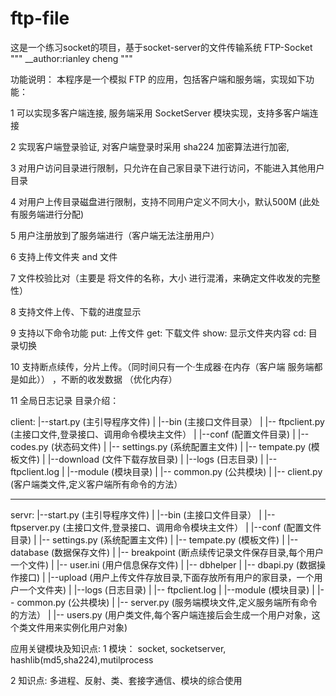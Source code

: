 # ftp-file
这是一个练习socket的项目，基于socket-server的文件传输系统
FTP-Socket
"""
__author:rianley cheng
"""

功能说明：
本程序是一个模拟 FTP 的应用，包括客户端和服务端，实现如下功能：

 1 可以实现多客户端连接, 服务端采用 SocketServer 模块实现，支持多客户端连接

 2 实现客户端登录验证,  对客户端登录时采用 sha224 加密算法进行加密,

 3 对用户访问目录进行限制，只允许在自己家目录下进行访问，不能进入其他用户目录

 4 对用户上传目录磁盘进行限制，支持不同用户定义不同大小，默认500M (此处有服务端进行分配)

 5 用户注册放到了服务端进行（客户端无法注册用户）

 6 支持上传文件夹 and 文件

 7 文件校验比对（主要是 将文件的名称，大小 进行混淆，来确定文件收发的完整性）

 8 支持文件上传、下载的进度显示

 9 支持以下命令功能
   put: 上传文件
   get: 下载文件
   show: 显示文件夹内容
   cd: 目录切换

 10 支持断点续传，分片上传。（同时间只有一个·生成器·在内存（客户端 服务端都是如此）） ，不断的收发数据 （优化内存）

 11 全局日志记录
目录介绍：

client:
   |--start.py            (主引导程序文件)
   | 
   |--bin                 (主接口文件目录）
   |  |-- ftpclient.py    (主接口文件,登录接口、调用命令模块主文件）
   | 
   |--conf                (配置文件目录)
   |  |-- codes.py        (状态码文件)
   |  |-- settings.py     (系统配置主文件)
   |  |-- tempate.py      (模板文件)
   |
   |--download            (文件下载存放目录)
   |
   |--logs                (日志目录)
   |  |-- ftpclient.log
   |
   |--module              (模块目录)
   |  |-- common.py       (公共模块)
   |  |-- client.py       (客户端类文件,定义客户端所有命令的方法）

-----------------------------------------------------------------------------------

servr:
   |--start.py            (主引导程序文件)
   |
   |--bin                 (主接口文件目录）
   |  |-- ftpserver.py    (主接口文件,登录接口、调用命令模块主文件）
   |
   |--conf                (配置文件目录)
   |  |-- settings.py     (系统配置主文件)
   |  |-- tempate.py      (模板文件)
   |
   |-- database           (数据保存文件)
   |  |-- breakpoint      (断点续传记录文件保存目录,每个用户一个文件)
   |  |-- user.ini        (用户信息保存文件)
   |
   |-- dbhelper
   |  |-- dbapi.py        (数据操作接口)
   |
   |--upload              (用户上传文件存放目录,下面存放所有用户的家目录，一个用户一个文件夹)
   |
   |--logs                (日志目录)
   |  |-- ftpclient.log
   |
   |--module              (模块目录)
   |  |-- common.py       (公共模块)
   |  |-- server.py       (服务端模块文件,定义服务端所有命令的方法）
   |  |-- users.py        (用户类文件,每个客户端连接后会生成一个用户对象，这个类文件用来实例化用户对象)


应用关键模块及知识点:
1 模块：   socket, socketserver, hashlib(md5,sha224),mutilprocess

2 知识点:  多进程、反射、类、套接字通信、模块的综合使用


